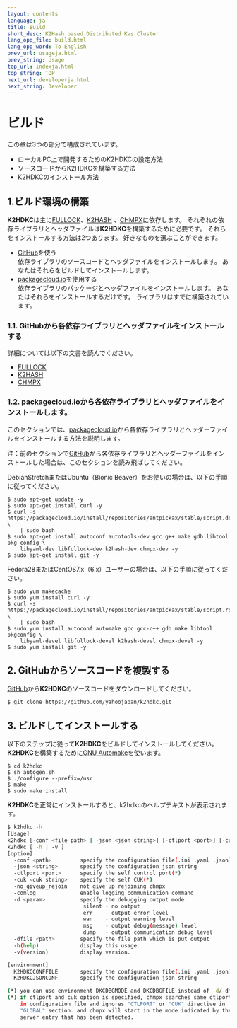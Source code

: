 ```yaml
---
layout: contents
language: ja
title: Build
short_desc: K2Hash based Distributed Kvs Cluster
lang_opp_file: build.html
lang_opp_word: To English
prev_url: usageja.html
prev_string: Usage
top_url: indexja.html
top_string: TOP
next_url: developerja.html
next_string: Developer
---
```


# ビルド

この章は3つの部分で構成されています。

* ローカルPC上で開発するためのK2HDKCの設定方法
* ソースコードからK2HDKCを構築する方法
* K2HDKCのインストール方法

## 1.ビルド環境の構築

**K2HDKC**は主に[FULLOCK](https://fullock.antpick.ax/indexja.html)、[K2HASH](https://k2hash.antpick.ax/indexja.html) 、[CHMPX](https://chmpx.antpick.ax/indexja.html)に依存します。 それぞれの依存ライブラリとヘッダファイルは**K2HDKC**を構築するために必要です。 それらをインストールする方法は2つあります。 好きなものを選ぶことができます。

* [GitHub](https://github.com/yahoojapan)を使う  
依存ライブラリのソースコードとヘッダファイルをインストールします。 あなたはそれらをビルドしてインストールします。
* [packagecloud.io](https://packagecloud.io/antpickax/stable)を使用する  
依存ライブラリのパッケージとヘッダファイルをインストールします。 あなたはそれらをインストールするだけです。 ライブラリはすでに構築されています。

### 1.1. GitHubから各依存ライブラリとヘッダファイルをインストールする

詳細については以下の文書を読んでください。

* [FULLOCK](https://fullock.antpick.ax/buildja.html)
* [K2HASH](https://k2hash.antpick.ax/buildja.html) 
* [CHMPX](https://chmpx.antpick.ax/buildja.html)

### 1.2. packagecloud.ioから各依存ライブラリとヘッダファイルをインストールします。

このセクションでは、[packagecloud.io](https://packagecloud.io/antpickax/stable)から各依存ライブラリとヘッダーファイルをインストールする方法を説明します。

注：前のセクションで[GitHub](https://github.com/yahoojapan)から各依存ライブラリとヘッダーファイルをインストールした場合は、このセクションを読み飛ばしてください。

DebianStretchまたはUbuntu（Bionic Beaver）をお使いの場合は、以下の手順に従ってください。

```
$ sudo apt-get update -y
$ sudo apt-get install curl -y
$ curl -s https://packagecloud.io/install/repositories/antpickax/stable/script.deb.sh \
    | sudo bash
$ sudo apt-get install autoconf autotools-dev gcc g++ make gdb libtool pkg-config \
    libyaml-dev libfullock-dev k2hash-dev chmpx-dev -y
$ sudo apt-get install git -y
```

Fedora28またはCentOS7.x（6.x）ユーザーの場合は、以下の手順に従ってください。

```
$ sudo yum makecache
$ sudo yum install curl -y
$ curl -s https://packagecloud.io/install/repositories/antpickax/stable/script.rpm.sh \
    | sudo bash
$ sudo yum install autoconf automake gcc gcc-c++ gdb make libtool pkgconfig \
    libyaml-devel libfullock-devel k2hash-devel chmpx-devel -y
$ sudo yum install git -y
```

## 2. GitHubからソースコードを複製する

[GitHub](https://github.com/yahoojapan/k2hdkc)から**K2HDKC**のソースコードをダウンロードしてください。

```
$ git clone https://github.com/yahoojapan/k2hdkc.git
```

## 3. ビルドしてインストールする

以下のステップに従って**K2HDKC**をビルドしてインストールしてください。 **K2HDKC**を構築するために[GNU Automake](https://www.gnu.org/software/automake/)を使います。

```
$ cd k2hdkc
$ sh autogen.sh
$ ./configure --prefix=/usr
$ make
$ sudo make install
```

**K2HDKC**を正常にインストールすると、k2hdkcのヘルプテキストが表示されます。
```bash
$ k2hdkc -h
[Usage]
k2hdkc [-conf <file path> | -json <json string>] [-ctlport <port>] [-cuk <cuk>] [-comlog] [-no_giveup_rejoin] [-d [silent|err|wan|msg|dump]] [-dfile <file path>]
k2hdkc [ -h | -v ]
[option]
  -conf <path>         specify the configuration file(.ini .yaml .json) path
  -json <string>       specify the configuration json string
  -ctlport <port>      specify the self control port(*)
  -cuk <cuk string>    specify the self CUK(*)
  -no_giveup_rejoin    not give up rejoining chmpx
  -comlog              enable logging communication command
  -d <param>           specify the debugging output mode:
                        silent - no output
                        err    - output error level
                        wan    - output warning level
                        msg    - output debug(message) level
                        dump   - output communication debug level
  -dfile <path>        specify the file path which is put output
  -h(help)             display this usage.
  -v(version)          display version.

[environment]
  K2HDKCCONFFILE       specify the configuration file(.ini .yaml .json) path
  K2HDKCJSONCONF       specify the configuration json string

(*) you can use environment DKCDBGMODE and DKCDBGFILE instead of -d/-dfile options.
(*) if ctlport and cuk option is specified, chmpx searches same ctlport/cuk
    in configuration file and ignores "CTLPORT" or "CUK" directive in
    "GLOBAL" section. and chmpx will start in the mode indicated by the
    server entry that has been detected.
```
